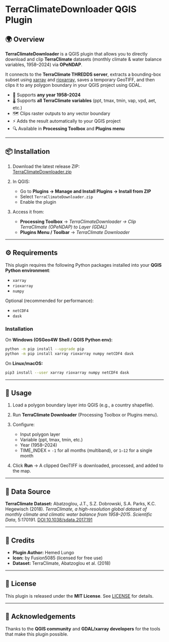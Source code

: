 # TerraClimateDownloader QGIS Plugin

## 🌍 Overview
**TerraClimateDownloader** is a QGIS plugin that allows you to directly download and clip **TerraClimate** datasets (monthly climate & water balance variables, 1958–2024) via **OPeNDAP**.  

It connects to the **TerraClimate THREDDS server**, extracts a bounding-box subset using [xarray](https://xarray.dev) and [rioxarray](https://corteva.github.io/rioxarray/), saves a temporary GeoTIFF, and then clips it to any polygon boundary in your QGIS project using GDAL.

- 📅 Supports **any year 1958–2024**
- 🌡️ Supports **all TerraClimate variables** (ppt, tmax, tmin, vap, vpd, aet, etc.)
- 🗺️ Clips raster outputs to any vector boundary
- ⚡ Adds the result automatically to your QGIS project
- 🔍 Available in **Processing Toolbox** and **Plugins menu**

---

## 📦 Installation

1. Download the latest release ZIP:  
   [TerraClimateDownloader.zip](https://github.com/yourusername/TerraClimateDownloader/releases)

2. In QGIS:  
   - Go to **Plugins → Manage and Install Plugins → Install from ZIP**  
   - Select `TerraClimateDownloader.zip`  
   - Enable the plugin  

3. Access it from:  
   - **Processing Toolbox** → *TerraClimateDownloader → Clip TerraClimate (OPeNDAP) to Layer (GDAL)*  
   - **Plugins Menu / Toolbar** → *TerraClimate Downloader*  

---

## ⚙️ Requirements

This plugin requires the following Python packages installed into your **QGIS Python environment**:

- `xarray`
- `rioxarray`
- `numpy`

Optional (recommended for performance):  
- `netCDF4`
- `dask`

### Installation

On **Windows (OSGeo4W Shell / QGIS Python env):**
```bash
python -m pip install --upgrade pip
python -m pip install xarray rioxarray numpy netCDF4 dask
````

On **Linux/macOS:**

```bash
pip3 install --user xarray rioxarray numpy netCDF4 dask
```

---

## 🚀 Usage

1. Load a polygon boundary layer into QGIS (e.g., a country shapefile).
2. Run **TerraClimate Downloader** (Processing Toolbox or Plugins menu).
3. Configure:

   * Input polygon layer
   * Variable (ppt, tmax, tmin, etc.)
   * Year (1958–2024)
   * TIME_INDEX = `-1` for all months (multiband), or `1–12` for a single month
4. Click **Run** → A clipped GeoTIFF is downloaded, processed, and added to the map.

---

## 📖 Data Source

**TerraClimate Dataset:**
Abatzoglou, J.T., S.Z. Dobrowski, S.A. Parks, K.C. Hegewisch (2018).
*TerraClimate, a high-resolution global dataset of monthly climate and climatic water balance from 1958–2015*.
*Scientific Data*, 5:170191. [DOI:10.1038/sdata.2017.191](https://doi.org/10.1038/sdata.2017.191)

---

## 🎨 Credits

* **Plugin Author:** Hemed Lungo
* **Icon:** by Fusion5085 (licensed for free use)
* **Dataset:** TerraClimate, Abatzoglou et al. (2018)

---

## 📜 License

This plugin is released under the **MIT License**.
See [LICENSE](LICENSE) for details.

---

## 🙌 Acknowledgements

Thanks to the **QGIS community** and **GDAL/xarray developers** for the tools that make this plugin possible.
